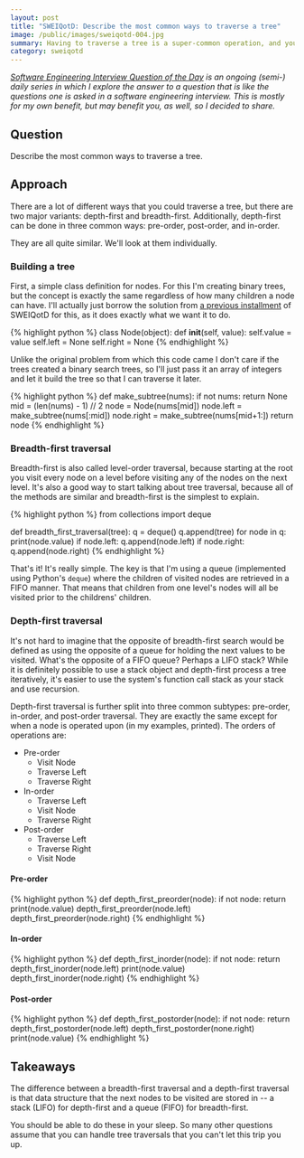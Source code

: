 ```yaml
---
layout: post
title: "SWEIQotD: Describe the most common ways to traverse a tree"
image: /public/images/sweiqotd-004.jpg
summary: Having to traverse a tree is a super-common operation, and you need to know all of the common ways to do that.
category: sweiqotd
---
```


<em>[Software Engineering Interview Question of the Day](/sweiqotd/) is an ongoing (semi-) daily series in which I explore the answer to a question that is like the questions one is asked in a software engineering interview. This is mostly for my own benefit, but may benefit you, as well, so I decided to share.</em>

## Question

Describe the most common ways to traverse a tree.

## Approach

There are a lot of different ways that you could traverse a tree, but there are two major variants: depth-first and breadth-first. Additionally, depth-first can be done in three common ways: pre-order, post-order, and in-order. 

They are all quite similar. We'll look at them individually.

### Building a tree

First, a simple class definition for nodes. For this I'm creating binary trees, but the concept is exactly the same regardless of how many children a node can have. I'll actually just borrow the solution from [a previous installment](/sweiqotd/2015/04/10/sweiqotd-transform-sorted-array-to-binary-tree/) of SWEIQotD for this, as it does exactly what we want it to do. 

{% highlight python %}
class Node(object): 
    def __init__(self, value):
        self.value = value
        self.left = None
        self.right = None
{% endhighlight %}

Unlike the original problem from which this code came I don't care if the trees created a binary search trees, so I'll just pass it an array of integers and let it build the tree so that I can traverse it later.

{% highlight python %}
def make_subtree(nums):
    if not nums:
        return None
    mid = (len(nums) - 1) // 2
    node = Node(nums[mid])
    node.left = make_subtree(nums[:mid])
    node.right = make_subtree(nums[mid+1:])
    return node
{% endhighlight %} 

### Breadth-first traversal

Breadth-first is also called level-order traversal, because starting at the root you visit every node on a level before visiting any of the nodes on the next level. It's also a good way to start talking about tree traversal, because all of the methods are similar and breadth-first is the simplest to explain.

{% highlight python %}
from collections import deque

def breadth_first_traversal(tree):
    q = deque()
    q.append(tree)
    for node in q:
        print(node.value)
        if node.left:
            q.append(node.left)
        if node.right:
            q.append(node.right)
{% endhighlight %}

That's it! It's really simple. The key is that I'm using a queue (implemented using Python's `deque`) where the children of visited nodes are retrieved in a FIFO manner. That means that children from one level's nodes will all be visited prior to the childrens' children. 

### Depth-first traversal

It's not hard to imagine that the opposite of breadth-first search would be defined as using the opposite of a queue for holding the next values to be visited. What's the opposite of a FIFO queue? Perhaps a LIFO stack? While it is definitely possible to use a stack object and depth-first process a tree iteratively, it's easier to use the system's function call stack as your stack and use recursion.

Depth-first traversal is further split into three common subtypes: pre-order, in-order, and post-order traversal. They are exactly the same except for when a node is operated upon (in my examples, printed). The orders of operations are:

* Pre-order
    * Visit Node
    * Traverse Left
    * Traverse Right
* In-order
    * Traverse Left
    * Visit Node
    * Traverse Right
* Post-order
    * Traverse Left
    * Traverse Right
    * Visit Node

#### Pre-order

{% highlight python %}
def depth_first_preorder(node):
    if not node:
        return
    print(node.value)
    depth_first_preorder(node.left)
    depth_first_preorder(node.right)
{% endhighlight %}

#### In-order

{% highlight python %}
def depth_first_inorder(node):
    if not node:
        return
    depth_first_inorder(node.left)
    print(node.value)
    depth_first_inorder(node.right)
{% endhighlight %}

#### Post-order

{% highlight python %}
def depth_first_postorder(node):
    if not node:
        return
    depth_first_postorder(node.left)
    depth_first_postorder(none.right)
    print(node.value)
{% endhighlight %}

## Takeaways

The difference between a breadth-first traversal and a depth-first traversal is that data structure that the next nodes to be visited are stored in -- a stack (LIFO) for depth-first and a queue (FIFO) for breadth-first.

You should be able to do these in your sleep. So many other questions assume that you can handle tree traversals that you can't let this trip you up.
